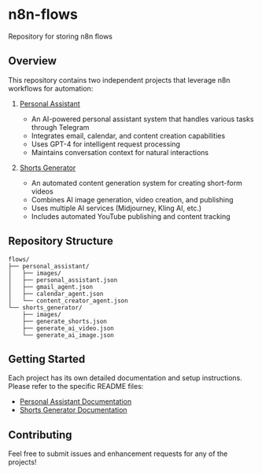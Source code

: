 # n8n-flows
Repository for storing n8n flows

## Overview
This repository contains two independent projects that leverage n8n workflows for automation:

1. [Personal Assistant](flows/personal_assistant/README.md)
   - An AI-powered personal assistant system that handles various tasks through Telegram
   - Integrates email, calendar, and content creation capabilities
   - Uses GPT-4 for intelligent request processing
   - Maintains conversation context for natural interactions

2. [Shorts Generator](flows/shorts_generator/README.md)
   - An automated content generation system for creating short-form videos
   - Combines AI image generation, video creation, and publishing
   - Uses multiple AI services (Midjourney, Kling AI, etc.)
   - Includes automated YouTube publishing and content tracking

## Repository Structure
```
flows/
├── personal_assistant/
│   ├── images/
│   ├── personal_assistant.json
│   ├── gmail_agent.json
│   ├── calendar_agent.json
│   └── content_creator_agent.json
└── shorts_generator/
    ├── images/
    ├── generate_shorts.json
    ├── generate_ai_video.json
    └── generate_ai_image.json
```

## Getting Started
Each project has its own detailed documentation and setup instructions. Please refer to the specific README files:

- [Personal Assistant Documentation](flows/personal_assistant/README.md)
- [Shorts Generator Documentation](flows/shorts_generator/README.md)

## Contributing
Feel free to submit issues and enhancement requests for any of the projects!

